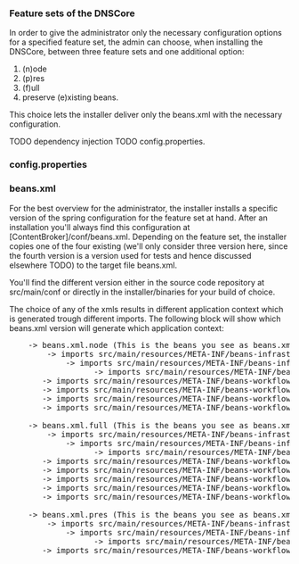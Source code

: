 ### Feature sets of the DNSCore

In order to give the administrator only the necessary configuration options for a specified feature set, the admin can
choose, when installing the DNSCore, between three feature sets and one additional option:

1. (n)ode 
2. (p)res
3. (f)ull
4. preserve (e)xisting beans.

This choice lets the installer deliver only the beans.xml with the necessary configuration.

TODO dependency injection
TODO config.properties.

### config.properties


### beans.xml

For the best overview for the administrator, the installer installs a specific version of the spring configuration for 
the feature set at hand. After an installation you'll always find this configuration at [ContentBroker]/conf/beans.xml.
Depending on the feature set, the installer copies one of the four existing (we'll only consider three version here, since the
fourth version is a version used for tests and hence discussed elsewhere TODO) to the target file beans.xml.

You'll find the different version either in the source code repository at src/main/conf or directly in the installer/binaries for 
your build of choice.

The choice of any of the xmls results in different application context which is generated trough different imports. The following
block will show which beans.xml version will generate which application context:

<pre>
	-> beans.xml.node (This is the beans you see as beans.xml when you install your DNSCore with feature set (n)ode)
	    -> imports src/main/resources/META-INF/beans-infrastructure.node.xml
            -> imports src/main/resources/META-INF/beans-infrastructure.common.xml
                  -> imports src/main/resources/META-INF/beans-infrastructure.core.xml    
       -> imports src/main/resources/META-INF/beans-workflow.ingest.xml  
       -> imports src/main/resources/META-INF/beans-workflow.retrieval.xml  
       -> imports src/main/resources/META-INF/beans-workflow.pipgen.xml  
       -> imports src/main/resources/META-INF/beans-workflow.other.xml  
	
	-> beans.xml.full (This is the beans you see as beans.xml when you install your DNSCore with feature set (f)ull)
	    -> imports src/main/resources/META-INF/beans-infrastructure.pres.xml
            -> imports src/main/resources/META-INF/beans-infrastructure.common.xml
                  -> imports src/main/resources/META-INF/beans-infrastructure.core.xml
       -> imports src/main/resources/META-INF/beans-workflow.ingest.xml  
       -> imports src/main/resources/META-INF/beans-workflow.retrieval.xml  
       -> imports src/main/resources/META-INF/beans-workflow.pipgen.xml  
       -> imports src/main/resources/META-INF/beans-workflow.other.xml  
       -> imports src/main/resources/META-INF/beans-workflow.presentation.xml  

	-> beans.xml.pres (This is the beans you see as beans.xml when you install your DNSCore with feature set (p)res)
		-> imports src/main/resources/META-INF/beans-infrastructure.pres.xml
            -> imports src/main/resources/META-INF/beans-infrastructure.common.xml
                  -> imports src/main/resources/META-INF/beans-infrastructure.core.xml
       -> imports src/main/resources/META-INF/beans-workflow.presentation.xml
</pre>



